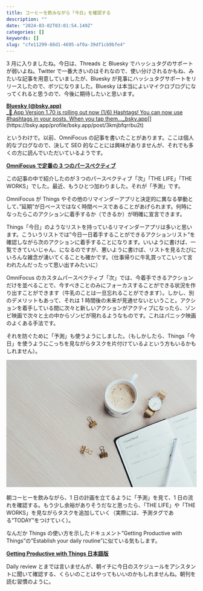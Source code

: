 ```yaml
---
title: コーヒーを飲みながら「今日」を確認する
description: ""
date: "2024-03-02T03:01:54.149Z"
categories: []
keywords: []
slug: "cfe11299-88d1-4695-af0a-39df1cb9bfe4"
---
```


3 月に入りましたね。今日は、Threads と Bluesky でハッシュタグのサポートが弱いよね。Twitter で一番大きいのはそれなので、使い分けされるかもね、みたいな記事を用意していましたが、Bluesky が見事にハッシュタグサポートをリリースしたので、ボツになりました。Bluesky は本当によいマイクロブログになってくれると思うので、今後に期待したいと思います。

[**Bluesky (@bsky.app)**  
\_📢 App Version 1.70 is rolling out now (1/6) Hashtags! You can now use #hashtags in your posts. When you tap them…\_bsky.app](https://bsky.app/profile/bsky.app/post/3kmjbfqrrbu2t "https://bsky.app/profile/bsky.app/post/3kmjbfqrrbu2t")[](https://bsky.app/profile/bsky.app/post/3kmjbfqrrbu2t)

というわけで。以前、OmniFocus の記事を書いたことがあります。ここは個人的なブログなので、決して SEO 的なことには興味がありませんが、それでも多くの方に読んでいただいているようです。

[**OmniFocus で定番の 3 つのパースペクティブ**](/posts/f2fc43b4-4ee7-432b-935d-9a5da03b110f/)

この記事の中で紹介したのが３つのパースペクティブ「次」「THE LIFE」「THE WORKS」でした。最近、もうひとつ加わりました。それが「予測」です。

OmniFocus が Things やその他のリマインダーアプリと決定的に異なる挙動として、”延期”が日ベースではなく時間ベースであることがあげられます。何時になったらこのアクションに着手するか（できるか）が明確に宣言できます。

Things「今日」のようなリストを持っているリマインダーアプリは多いと思います。こういうリストでは”今日一日着手することができるアクションリスト”を確認しながら次のアクションに着手することになります。いいように書けば、一覧できていいじゃん、になるのですが、悪いように書けば、リストを見るたびにいろんな雑念が湧いてくることも確かです。（仕事帰りに牛乳買ってこいって言われたんだったって思い出すみたいに）

OmniFocus のカスタムパースペクティブ「次」では、今着手できるアクションだけを並べることで、今すべきことのみにフォーカスすることができる状況を作り出すことができます（牛乳のことは一旦忘れることができます）。しかし、別のデメリットもあって、それは 1 時間後の未来が見通せないということ。アクションを着手している間に次々と新しいアクションがアクティブになったら、ゾンビ映画で次々と土の中からゾンビが現れるようなものです。これはパニック映画のよくある手法です。

それを防ぐために「予測」も使うようにしました。（もしかしたら、Things「今日」を使うようにこっちを見ながらタスクを片付けているよという方もいるかもしれません）。

![](0__BRoM57b3MYPe2__sB.jpg)

朝コーヒーを飲みながら、1 日の計画を立てるように「予測」を見て、1 日の流れを確認する。もう少し余裕がありそうだなと思ったら、「THE LIFE」や「THE WORKS」を見ながらタスクを追加していく（実際には、予測タグである”TODAY”をつけていく）。

なんだか Things の使い方を示したドキュメント”Getting Productive with Things”の”Establish your daily routine”に似ている気もします。

[**Getting Productive with Things 日本語版**](/posts/373dbb15-685e-4fad-a8dd-e8634e6f7b9a/)

Daily review とまでは言いませんが、朝イチに今日のスケジュールをアシスタントに聞いて確認する、くらいのことはやってもいいのかもしれませんね。朝刊を読む習慣のように。
